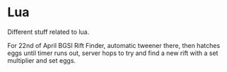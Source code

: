 # Lua
Different stuff related to lua.

For 22nd of April
BGSI Rift Finder, automatic tweener there, then hatches eggs until timer runs out, server hops to try and find a new rift with a set multiplier and set eggs.